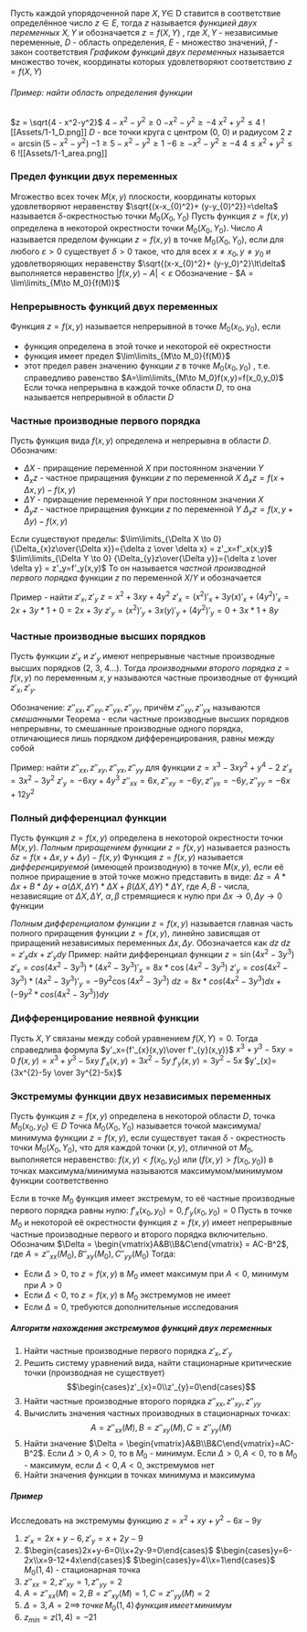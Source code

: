 Пусть каждой упорядоченной паре $X, Y \in$ D ставится в соответствие определённое число $z \in E$, тогда $z$ называется *функцией двух переменных $X, Y$* и обозначается $z=f(X,Y)$ , где $X, Y$ - независимые переменные, $D$ - область определения, $E$ - множество значений, $f$ - закон соответствия
*Графиком функций двух переменных* называется множество точек, координаты которых удовлетворяют соответствию $z = f(X,Y)$

###### Пример: найти область определения функции
$z = \sqrt{4 - x^2-y^2}$ 
$4 - x^{2}- y^{2}\ge 0$
$-x^{2}-y^{2}\ge -4$
$x^{2}+ y^{2}\le 4$
![[Assets/1-1_D.png]]
$D$ - все точки круга с центром (0, 0) и радиусом 2
$z = \arcsin{(5-x^2-y^2)}$
$-1 \ge 5 - x^{2}- y^{2}\ge 1$
$-6 \ge -x^{2}-y^{2}\ge -4$
$4 \le x^{2}+ y^{2}\le 6$
![[Assets/1-1_area.png]]

### Предел функции двух переменных
Мгожество всех точек $M(x,y)$ плоскости, координаты которых удовлетворяют неравенству $\sqrt{(x-x_{0)^2}+ (y-y_{0)^2}}=\delta$ называется $\delta$-окрестностью точки $M_0(X_0,Y_0)$
Пусть функция $z = f(x,y)$ определена в некоторой окрестности точки $M_0(X_0,Y_0)$.
Число $A$ называется пределом функции $z=f(x,y)$ в точке $M_0(X_0,Y_0)$, если для любого $\varepsilon \gt 0$ существует $\delta \gt 0$ такое, что для всех $x \ne x_{0},y \ne y_0$ и удовлетворяющих неравенству $\sqrt{(x-x_{0)^2}+ (y-y_0)^2}\lt\delta$ выполняется неравенство $|f(x,y)-A|\lt\varepsilon$
Обозначение - $A = \lim\limits_{M\to M_0}{f(M)}$

### Непрерывность функций двух переменных
Функция $z=f(x,y)$ называется непрерывной в точке $M_0(x_0,y_0)$, если
- функция определена в этой точке и некоторой её окрестности
- функция имеет предел $\lim\limits_{M\to M_0}{f(M)}$
- этот предел равен значению функции $z$ в точке $M_0(x_0,y_0)$ , т.е. справедливо равенство $A=\lim\limits_{M\to M_0}f(x,y)=f(x_0,y_0)$
Если точка непрерывна в каждой точке области $D$, то она называется непрерывной в области $D$

### Частные производные первого порядка
Пусть функция вида $f(x,y)$ определена и непрерывна в области $D$. Обозначим:
- $\Delta X$ - приращение переменной $X$ при постоянном значении $Y$
- $\Delta_{x}z$ - частное приращения функции $z$ по переменной $X$
$\Delta_{x}z = f(x + \Delta x, y) - f(x,y)$
- $\Delta Y$ - приращение переменной $Y$ при постоянном значении $X$
- $\Delta_{y}z$ - частное приращения функции $z$ по переменной $Y$
$\Delta_{y}z = f(x, y + \Delta y) - f(x,y)$

Если существуют пределы:
$\lim\limits_{\Delta X \to 0} {\Delta_{x}z\over{\Delta x}}={\delta z \over \delta x} = z'_x=f'_x(x,y)$
$\lim\limits_{\Delta Y \to 0} {\Delta_{y}z\over{\Delta y}}={\delta z \over \delta y} = z'_y=f'_y(x,y)$
То он называется *частной производной первого порядка* функции $z$ по переменной $X/Y$ и обозначается

Пример - найти $z'_{x},z'_y$
$z=x^{2}+ 3xy + 4y^2$
$z'_x=(x^2)'_x+3y(x)'_x+(4y^2)'_x=2x+3y*1+0=2x+3y$
$z'_y=(x^2)'_y+3x(y)'_y+(4y^2)'_y=0+3x*1+8y$

### Частные производные высших порядков
Пусть функции $z'_x$ и $z'_y$ имеют непрерывные частные производные высших порядков (2, 3, 4...). Тогда *производными второго порядка* $z=f(x,y)$ по переменным $x,y$ называются частные производные от функций $z'_x,z'_y$.

Обозначение:
$z''_{xx},z''_{xy},z''_{yx},z''_{yy}$, причём $z''_{xy},z''_{yx}$ называются *смешанными*
Теорема - если частные производные высших порядков непрерывны, то смешанные производные одного порядка, отличающиеся лишь порядком дифференцирования, равны между собой

Пример: найти $z''_{xx},z''_{xy},z''_{yx},z''_{yy}$ для функции $z=x^{3}- 3xy^{2}+ y^{4}- 2$
$z'_x=3x^2-3y^2$
$z'_y=-6xy+4y^3$
$z''_{xx}=6x,z''_{xy}=-6y,z''_{yx}=-6y,z''_{yy}=-6x+12y^2$

### Полный дифференциал функции
Пусть функция $z=f(x,y)$ определена в некоторой окрестности точки $M(x,y)$. *Полным приращением функции* $z=f(x,y)$ называется разность $\delta{}z = f(x+\Delta
x, y + \Delta y) - f(x,y)$
Функция $z=f(x,y)$ называется *дифференцируемой* (имеющей производную) в точке $M(x,y)$, если её полное приращение в этой точке можно представить в виде:
$\Delta z = A*\Delta x+B*\Delta y + \alpha(\Delta X, \Delta Y)*\Delta X + \beta(\Delta X, \Delta Y)*\Delta Y$, где $A,B$ - числа, независящие от $\Delta X, \Delta Y$, $\alpha, \beta$ стремящиеся к нулю при $\Delta x \to 0, \Delta y \to 0$ функции

*Полным дифференциалом функции* $z = f(x,y)$ называется главная часть полного приращения функции $z=f(x,y)$, линейно зависящая от приращений независимых переменных $\Delta x, \Delta y$. Обозначается как $dz$
$dz=z'_{x}dx+z'_{y}dy$
Пример: найти дифференциал функции $z=\sin(4x^{2}-3y^{3})$
$z'_x=cos(4x^{2}-3y^{3})*(4x^{2}-3y^3)'_x=8x*\cos(4x^{2}-3y^{3})$
$z'_y=cos(4x^{2}-3y^{3})*(4x^{2}-3y^3)'_{y}=-9y^{2}\cos(4x^{2}-3y^{3})$
$dz=8x*cos(4x^{2}-3y^{3})dx+(-9y^2*cos(4x^{2}-3y^{3}))dy$

### Дифференцирование неявной функции
Пусть $X,Y$ связаны между собой уравнением $f(X,Y)=0$. Тогда справедлива формула $y'_x={f'_{x}(x,y)\over f'_{y}(x,y)}$
$x^{3}+y^{3}-5xy=0$
$f(x,y)=x^3+y^3-5xy$
$f'_x(x,y)=3x^2-5y$
$f'_y(x,y)=3y^2-5x$
$y'_{x}={3x^{2}-5y \over 3y^{2}-5x}$

### Экстремумы функции двух независимых переменных
Пусть функция $z = f(x,y)$ определена в некоторой области $D$, точка $M_0(x_{0},y_{0})\in D$
Точка $M_0(X_{0},Y_{0})$ называется точкой максимума/минимума функции $z = f(x,y)$, если существует такая $\delta$ - окрестность точки $M_0(X_{0},Y_{0})$, что для каждой точки $(x,y)$, отличной от $M_0$, выполняется неравенство: $f(x,y) \lt f(x_{0},y_{0})$ или ($f(x,y)\gt f(x_{0},y_{0})$) в точках максимума/минимума называются максимумом/минимумом функции соответственно

Если в точке $M_{0}$ функция имеет экстремум, то её частные производные первого порядка равны нулю: $f'_{x}(x_{0},y_{0})=0,f'_{y}(x_{0},y_{0})=0$
Пусть в точке $M_{0}$ и некоторой её окрестности функция $z = f(x,y)$ имеет непрерывные частные производные первого и второго порядка включительно. Обозначим $\Delta = \begin{vmatrix}A&B\\B&C\end{vmatrix} = AC-B^2$, где $A=z''_{xx}(M_{0}),B''_{xy}(M_{0}),C''_{yy}(M_{0})$
Тогда:
- Если $\Delta \gt 0$, то $z = f(x,y)$ в $M_0$ имеет максимум при $A \lt 0$, минимум при $A \gt 0$
- Если $\Delta \lt 0$, то $z=f(x,y)$ в $M_0$ экстремумов не имеет
- Если $\Delta = 0$, требуются дополнительные исследования

##### Алгоритм нахождения экстремумов функций двух переменных
1. Найти частные производные первого порядка $z'_{x},z'_{y}$
2. Решить систему уравнений вида, найти стационарные критические точки (производная не существует)
$$\begin{cases}z'_{x}=0\\z'_{y}=0\end{cases}$$
3. Найти частные производные второго порядка $z''_{xx},z''_{xy},z''_{yy}$
4. Вычислить значения частных производных в стационарных точках: $$A=z''_{xx}(M),B=z''_{xy}(M),C=z''_{yy}(M)$$
5. Найти значение $\Delta = \begin{vmatrix}A&B\\B&C\end{vmatrix}=AC-B^2$. Если $\Delta \gt 0, A \gt 0$, то в $M_0$ - минимум. Если $\Delta \gt 0, A \lt 0$, то в $M_0$ - максимум, если $\Delta \lt 0, A \lt 0$, экстремумов нет
6. Найти значения функции в точках минимума и максимума
##### Пример
Исследовать на экстремумы функцию $z=x^{2}+xy+y^{2}-6x-9y$
1. $z'_{x}=2x+y-6,z'_{y}=x+2y-9$
2. $\begin{cases}2x+y-6=0\\x+2y-9=0\end{cases}$ $\begin{cases}y=6-2x\\x=9-12+4x\end{cases}$ $\begin{cases}y=4\\x=1\end{cases}$   $M_{0}(1, 4)$ - стационарная точка
3. $z''_{xx}=2,z''_{xy}=1,z''_{yy}=2$
4. $A=z''_{xx}(M)=2,B=z''_{xy}(M)=1,C=z''_{yy}(M)=2$
5. $\Delta=3,A=2 \implies \,точке\,M_{0}(1,4)\,функция\,имеет\,минимум$
6. $z_{min}=z(1,4)=-21$
